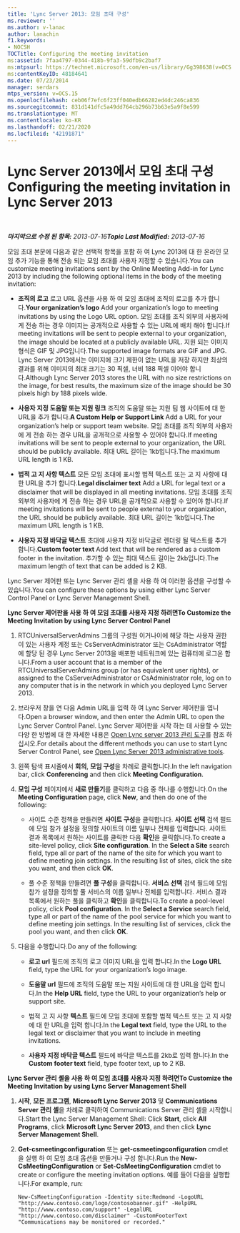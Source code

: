 ```yaml
---
title: 'Lync Server 2013: 모임 초대 구성'
ms.reviewer: ''
ms.author: v-lanac
author: lanachin
f1.keywords:
- NOCSH
TOCTitle: Configuring the meeting invitation
ms:assetid: 7faa4797-0344-418b-9fa3-59dfb9c2baf7
ms:mtpsurl: https://technet.microsoft.com/en-us/library/Gg398638(v=OCS.15)
ms:contentKeyID: 48184641
ms.date: 07/23/2014
manager: serdars
mtps_version: v=OCS.15
ms.openlocfilehash: ceb06f7efc6f23ff040edb66282ed4dc246ca836
ms.sourcegitcommit: 831d141dfc5a49dd764cb296b73b63e5a9f8e599
ms.translationtype: MT
ms.contentlocale: ko-KR
ms.lasthandoff: 02/21/2020
ms.locfileid: "42191871"
---
```

<div data-xmlns="http://www.w3.org/1999/xhtml">

<div class="topic" data-xmlns="http://www.w3.org/1999/xhtml" data-msxsl="urn:schemas-microsoft-com:xslt" data-cs="https://msdn.microsoft.com/">

<div data-asp="https://msdn2.microsoft.com/asp">

# <a name="configuring-the-meeting-invitation-in-lync-server-2013"></a><span data-ttu-id="bb95e-102">Lync Server 2013에서 모임 초대 구성</span><span class="sxs-lookup"><span data-stu-id="bb95e-102">Configuring the meeting invitation in Lync Server 2013</span></span>

</div>

<div id="mainSection">

<div id="mainBody">

<span> </span>

<span data-ttu-id="bb95e-103">_**마지막으로 수정 된 항목:** 2013-07-16_</span><span class="sxs-lookup"><span data-stu-id="bb95e-103">_**Topic Last Modified:** 2013-07-16_</span></span>

<span data-ttu-id="bb95e-104">모임 초대 본문에 다음과 같은 선택적 항목을 포함 하 여 Lync 2013에 대 한 온라인 모임 추가 기능을 통해 전송 되는 모임 초대를 사용자 지정할 수 있습니다.</span><span class="sxs-lookup"><span data-stu-id="bb95e-104">You can customize meeting invitations sent by the Online Meeting Add-in for Lync 2013 by including the following optional items in the body of the meeting invitation:</span></span>

  - <span data-ttu-id="bb95e-105">**조직의 로고** 로고 URL 옵션을 사용 하 여 모임 초대에 조직의 로고를 추가 합니다.</span><span class="sxs-lookup"><span data-stu-id="bb95e-105">**Your organization’s logo** Add your organization’s logo to meeting invitations by using the Logo URL option.</span></span> <span data-ttu-id="bb95e-106">모임 초대를 조직 외부의 사용자에 게 전송 하는 경우 이미지는 공개적으로 사용할 수 있는 URL에 배치 해야 합니다.</span><span class="sxs-lookup"><span data-stu-id="bb95e-106">If meeting invitations will be sent to people external to your organization, the image should be located at a publicly available URL.</span></span> <span data-ttu-id="bb95e-107">지원 되는 이미지 형식은 GIF 및 JPG입니다.</span><span class="sxs-lookup"><span data-stu-id="bb95e-107">The supported image formats are GIF and JPG.</span></span> <span data-ttu-id="bb95e-108">Lync Server 2013에서는 이미지에 크기 제한이 없는 URL을 저장 하지만 최상의 결과를 위해 이미지의 최대 크기는 30 픽셀, 너비 188 픽셀 이어야 합니다.</span><span class="sxs-lookup"><span data-stu-id="bb95e-108">Although Lync Server 2013 stores the URL with no size restrictions on the image, for best results, the maximum size of the image should be 30 pixels high by 188 pixels wide.</span></span>

  - <span data-ttu-id="bb95e-109">**사용자 지정 도움말 또는 지원 링크** 조직의 도움말 또는 지원 팀 웹 사이트에 대 한 URL을 추가 합니다.</span><span class="sxs-lookup"><span data-stu-id="bb95e-109">**A Custom Help or Support Link** Add a URL for your organization’s help or support team website.</span></span> <span data-ttu-id="bb95e-110">모임 초대를 조직 외부의 사용자에 게 전송 하는 경우 URL을 공개적으로 사용할 수 있어야 합니다.</span><span class="sxs-lookup"><span data-stu-id="bb95e-110">If meeting invitations will be sent to people external to your organization, the URL should be publicly available.</span></span> <span data-ttu-id="bb95e-111">최대 URL 길이는 1kb입니다.</span><span class="sxs-lookup"><span data-stu-id="bb95e-111">The maximum URL length is 1 KB.</span></span>

  - <span data-ttu-id="bb95e-112">**법적 고 지 사항 텍스트** 모든 모임 초대에 표시할 법적 텍스트 또는 고 지 사항에 대 한 URL을 추가 합니다.</span><span class="sxs-lookup"><span data-stu-id="bb95e-112">**Legal disclaimer text** Add a URL for legal text or a disclaimer that will be displayed in all meeting invitations.</span></span> <span data-ttu-id="bb95e-113">모임 초대를 조직 외부의 사용자에 게 전송 하는 경우 URL을 공개적으로 사용할 수 있어야 합니다.</span><span class="sxs-lookup"><span data-stu-id="bb95e-113">If meeting invitations will be sent to people external to your organization, the URL should be publicly available.</span></span> <span data-ttu-id="bb95e-114">최대 URL 길이는 1kb입니다.</span><span class="sxs-lookup"><span data-stu-id="bb95e-114">The maximum URL length is 1 KB.</span></span>

  - <span data-ttu-id="bb95e-115">**사용자 지정 바닥글 텍스트** 초대에 사용자 지정 바닥글로 렌더링 될 텍스트를 추가 합니다.</span><span class="sxs-lookup"><span data-stu-id="bb95e-115">**Custom footer text** Add text that will be rendered as a custom footer in the invitation.</span></span> <span data-ttu-id="bb95e-116">추가할 수 있는 최대 텍스트 길이는 2kb입니다.</span><span class="sxs-lookup"><span data-stu-id="bb95e-116">The maximum length of text that can be added is 2 KB.</span></span>

<span data-ttu-id="bb95e-117">Lync Server 제어판 또는 Lync Server 관리 셸을 사용 하 여 이러한 옵션을 구성할 수 있습니다.</span><span class="sxs-lookup"><span data-stu-id="bb95e-117">You can configure these options by using either Lync Server Control Panel or Lync Server Management Shell.</span></span>

<div>


<span data-ttu-id="bb95e-118">**Lync Server 제어판을 사용 하 여 모임 초대를 사용자 지정 하려면**</span><span class="sxs-lookup"><span data-stu-id="bb95e-118">**To Customize the Meeting Invitation by using Lync Server Control Panel**</span></span>

1.  <span data-ttu-id="bb95e-119">RTCUniversalServerAdmins 그룹의 구성원 이거나이에 해당 하는 사용자 권한이 있는 사용자 계정 또는 CsServerAdministrator 또는 CsAdministrator 역할에 할당 된 경우 Lync Server 2013을 배포한 네트워크에 있는 컴퓨터에 로그온 합니다.</span><span class="sxs-lookup"><span data-stu-id="bb95e-119">From a user account that is a member of the RTCUniversalServerAdmins group (or has equivalent user rights), or assigned to the CsServerAdministrator or CsAdministrator role, log on to any computer that is in the network in which you deployed Lync Server 2013.</span></span>

2.  <span data-ttu-id="bb95e-120">브라우저 창을 연 다음 Admin URL을 입력 하 여 Lync Server 제어판을 엽니다.</span><span class="sxs-lookup"><span data-stu-id="bb95e-120">Open a browser window, and then enter the Admin URL to open the Lync Server Control Panel.</span></span> <span data-ttu-id="bb95e-121">Lync Server 제어판을 시작 하는 데 사용할 수 있는 다양 한 방법에 대 한 자세한 내용은 [Open Lync server 2013 관리 도구](lync-server-2013-open-lync-server-administrative-tools.md)를 참조 하십시오.</span><span class="sxs-lookup"><span data-stu-id="bb95e-121">For details about the different methods you can use to start Lync Server Control Panel, see [Open Lync Server 2013 administrative tools](lync-server-2013-open-lync-server-administrative-tools.md).</span></span>

3.  <span data-ttu-id="bb95e-122">왼쪽 탐색 표시줄에서 **회의**, **모임 구성**을 차례로 클릭합니다.</span><span class="sxs-lookup"><span data-stu-id="bb95e-122">In the left navigation bar, click **Conferencing** and then click **Meeting Configuration**.</span></span>

4.  <span data-ttu-id="bb95e-123">**모임 구성** 페이지에서 **새로 만들기**를 클릭하고 다음 중 하나를 수행합니다.</span><span class="sxs-lookup"><span data-stu-id="bb95e-123">On the **Meeting Configuration** page, click **New**, and then do one of the following:</span></span>
    
      - <span data-ttu-id="bb95e-p106">사이트 수준 정책을 만들려면 **사이트 구성**을 클릭합니다. **사이트 선택** 검색 필드에 모임 참가 설정을 정의할 사이트의 이름 일부나 전체를 입력합니다. 사이트 결과 목록에서 원하는 사이트를 클릭한 다음 **확인**을 클릭합니다.</span><span class="sxs-lookup"><span data-stu-id="bb95e-p106">To create a site-level policy, click **Site configuration**. In the **Select a Site** search field, type all or part of the name of the site for which you want to define meeting join settings. In the resulting list of sites, click the site you want, and then click **OK**.</span></span>
    
      - <span data-ttu-id="bb95e-p107">풀 수준 정책을 만들려면 **풀 구성**을 클릭합니다. **서비스 선택** 검색 필드에 모임 참가 설정을 정의할 풀 서비스의 이름 일부나 전체를 입력합니다. 서비스 결과 목록에서 원하는 풀을 클릭하고 **확인**을 클릭합니다.</span><span class="sxs-lookup"><span data-stu-id="bb95e-p107">To create a pool-level policy, click **Pool configuration**. In the **Select a Service** search field, type all or part of the name of the pool service for which you want to define meeting join settings. In the resulting list of services, click the pool you want, and then click **OK**.</span></span>

5.  <span data-ttu-id="bb95e-130">다음을 수행합니다.</span><span class="sxs-lookup"><span data-stu-id="bb95e-130">Do any of the following:</span></span>
    
      - <span data-ttu-id="bb95e-131">**로고 url** 필드에 조직의 로고 이미지 URL을 입력 합니다.</span><span class="sxs-lookup"><span data-stu-id="bb95e-131">In the **Logo URL** field, type the URL for your organization’s logo image.</span></span>
    
      - <span data-ttu-id="bb95e-132">**도움말 url** 필드에 조직의 도움말 또는 지원 사이트에 대 한 URL을 입력 합니다.</span><span class="sxs-lookup"><span data-stu-id="bb95e-132">In the **Help URL** field, type the URL to your organization’s help or support site.</span></span>
    
      - <span data-ttu-id="bb95e-133">법적 고 지 사항 **텍스트** 필드에 모임 초대에 포함할 법적 텍스트 또는 고 지 사항에 대 한 URL을 입력 합니다.</span><span class="sxs-lookup"><span data-stu-id="bb95e-133">In the **Legal text** field, type the URL to the legal text or disclaimer that you want to include in meeting invitations.</span></span>
    
      - <span data-ttu-id="bb95e-134">**사용자 지정 바닥글 텍스트** 필드에 바닥글 텍스트를 2kb로 입력 합니다.</span><span class="sxs-lookup"><span data-stu-id="bb95e-134">In the **Custom footer text** field, type footer text, up to 2 KB.</span></span>

<span data-ttu-id="bb95e-135">**Lync Server 관리 셸을 사용 하 여 모임 초대를 사용자 지정 하려면**</span><span class="sxs-lookup"><span data-stu-id="bb95e-135">**To Customize the Meeting Invitation by using Lync Server Management Shell**</span></span>

1.  <span data-ttu-id="bb95e-136">**시작**, **모든 프로그램**, **Microsoft Lync Server 2013** 및 **Communications Server 관리 셸**을 차례로 클릭하여 Communications Server 관리 셸을 시작합니다.</span><span class="sxs-lookup"><span data-stu-id="bb95e-136">Start the Lync Server Management Shell: Click **Start**, click **All Programs**, click **Microsoft Lync Server 2013**, and then click **Lync Server Management Shell**.</span></span>

2.  <span data-ttu-id="bb95e-137">**Get-csmeetingconfiguration** 또는 **get-csmeetingconfiguration** cmdlet을 실행 하 여 모임 초대 옵션을 만들거나 구성 합니다.</span><span class="sxs-lookup"><span data-stu-id="bb95e-137">Run the **New-CsMeetingConfiguration** or **Set-CsMeetingConfiguration** cmdlet to create or configure the meeting invitation options.</span></span> <span data-ttu-id="bb95e-138">예를 들어 다음을 실행합니다.</span><span class="sxs-lookup"><span data-stu-id="bb95e-138">For example, run:</span></span>
    
        New-CsMeetingConfiguration -Identity site:Redmond -LogoURL "http://www.contoso.com/logo/contosobanner.gif" -HelpURL "http://www.contoso.com/support" -LegalURL "http://www.contoso.com/disclaimer" -CustomFooterText "Communications may be monitored or recorded."

</div>

</div>

<span> </span>

</div>

</div>

</div>

